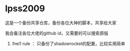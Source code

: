 # lpss2009


这是一个备份共享仓库，备份各位大神的脚本，共享给大家

我会备注各位大佬的github id，又需要的可以搜索原版


1. lhei1 rule ： 只备份了shadowrocket的配置，比较实用简单